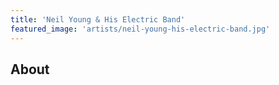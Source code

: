 ```yaml
---
title: 'Neil Young & His Electric Band'
featured_image: 'artists/neil-young-his-electric-band.jpg'
---
```


## About


